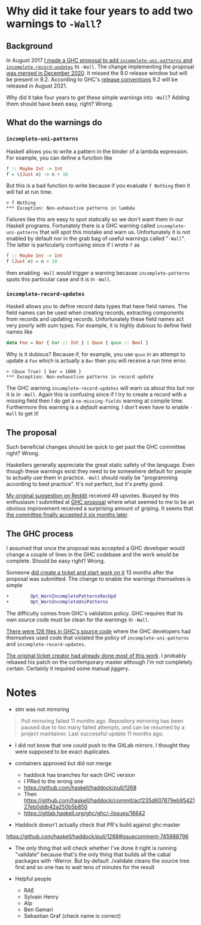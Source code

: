 # Why did it take four years to add two warnings to `-Wall`?

## Background

In August 2017 [I made a GHC proposal to add `incomplete-uni-patterns`
and
`incomplete-record-updates`](https://github.com/ghc-proposals/ghc-proposals/pull/71)
to `-Wall`.  The change implementing the proposal [was merged in
December
2020](https://gitlab.haskell.org/ghc/ghc/-/merge_requests/4614).  It
missed the 9.0 release window but will be present in 9.2.  According
to GHC's [release
conventions](https://gitlab.haskell.org/ghc/ghc/-/wikis/working-conventions/releases)
9.2 will be released in August 2021.

Why did it take four years to get these simple warnings into `-Wall`?
Adding them should have been easy, right?  Wrong.

## What do the warnings do

### `incomplete-uni-patterns`

Haskell allows you to write a pattern in the binder of a lambda
expression.  For example, you can define a function like

```haskell
f :: Maybe Int -> Int
f = \(Just n) -> n + 10
```

But this is a bad function to write because if you evaluate `f
Nothing` then it will fail at run time.

```
> f Nothing
*** Exception: Non-exhaustive patterns in lambda
```

Failures like this are easy to spot statically so we don't want them
in our Haskell programs.  Fortunately there is a GHC warning called
`incomplete-uni-patterns` that will spot this mistake and warn us.
Unfortunately it is not enabled by default nor in the grab bag of
useful warnings called "`-Wall`".  The latter is particularly
confusing since if I wrote `f` as

```haskell
f :: Maybe Int -> Int
f (Just n) = n + 10
```

then enabling `-Wall` *would* trigger a warning because
`incomplete-patterns` spots this particular case and it *is* in
`-Wall`.

### `incomplete-record-updates`

Haskell allows you to define record data types that have field names.
The field names can be used when creating records, extracting
components from records and updating records.  Unfortunately these
field names act very poorly with sum types.  For example, it is highly
dubious to define field names like

```haskell
data Foo = Bar { bar :: Int } | Quux { quux :: Bool }
```

Why is it dubious?  Because if, for example, you use `quux` in an
attempt to update a `Foo` which is actually a `Bar` then you will
receive a run time error.

```
> (Quux True) { bar = 1000 }
*** Exception: Non-exhaustive patterns in record update
```

The GHC warning `incomplete-record-updates` will warn us about this
but nor it is in `-Wall`.  Again this is confusing since if I try to
create a record with a missing field then I do get a
`no-missing-fields` warning at compile time.  Furthermore this warning
is a *default* warning.  I don't even have to enable `-Wall` to get
it!

## The proposal

Such beneficial changes should be quick to get past the GHC committee
right?  Wrong.

Haskellers generally appreciate the great static safety of the
language.  Even though these warnings exist they need to be somewhere
default for people to actually use them in practice.  `-Wall` should
really be "programming according to best practice".  It's not perfect,
but it's pretty good.

[My original suggestion on
Reddit](https://www.reddit.com/r/haskell/comments/6q9tcp/ghc_warnings_you_should_use_in_addition_to_wall/dkvrk0e/)
received 49 upvotes.  Buoyed by this enthusiasm I submitted at [GHC
proposal](https://github.com/ghc-proposals/ghc-proposals/pull/71)
where what seemed to me to be an obvious improvement received a
surprising amount of griping.  It seems that [the committee finally
accepted it six months
later](https://github.com/ghc-proposals/ghc-proposals/pull/71#issuecomment-364714258).

## The GHC process

I assumed that once the proposal was accepted a GHC developer would
change a couple of lines in the GHC codebase and the work would be
complete.  Should be easy right?  Wrong.

Someone [did create a ticket and start work on
it](https://gitlab.haskell.org/ghc/ghc/-/issues/15656) 13
months after the proposal was submitted.  The change to enable the
warnings themselves is simple

```patch
+        Opt_WarnIncompletePatternsRecUpd
+        Opt_WarnIncompleteUniPatterns
```

The difficulty comes from GHC's validation policy.  GHC requires that
its own source code must be clean for the warnings in `-Wall`.

[There were 126 files in GHC's source
code](https://gitlab.haskell.org/ghc/ghc/-/commit/4bada77d5882974514d85d4bd0fd4e1801dad755)
where the GHC developers had themselves used code that violated the
policy of `incomplete-uni-patterns` and `incomplete-record-updates`.


[The original ticket creator had already done most of this
work](https://gitlab.haskell.org/ghc/ghc/-/merge_requests/181).  I
probably rebased his patch on the contemporary master although I'm not
completely certain.  Certainly it required some manual jiggery.


# Notes

* stm was not mirroring

> Pull mirroring failed 11 months ago.  Repository mirroring has been
> paused due to too many failed attempts, and can be resumed by a
> project maintainer.  Last successful update 11 months ago.

* I did not know that one *could* push to the GitLab mirrors.  I
  thought they were supposed to be exact duplicates.

* containers approved but did not merge
  * haddock has branches for each GHC version
  * I PRed to the wrong one
  * https://github.com/haskell/haddock/pull/1268
  * Then https://github.com/haskell/haddock/commit/acf235d607879eb9542127eb0ddb42a250b5b850
  * https://gitlab.haskell.org/ghc/ghc/-/issues/16642

* Haddock doesn't actually check that PR's build against ghc:master

https://github.com/haskell/haddock/pull/1268#issuecomment-745988796

* The only thing that will check whether I've done it right is running
  "validate" because that's the only thing that builds all the cabal
  packages with -Werror.  But by default ./validate cleans the source
  tree first and so one has to wait tens of minutes for the result

* Helpful people
  * RAE
  * Sylvain Henry
  * Alp
  * Ben Gamari
  * Sebastian Graf (check name is correct)
